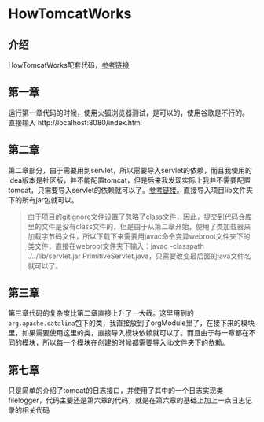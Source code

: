 # HowTomcatWorks

## 介绍
HowTomcatWorks配套代码，[参考链接](https://blog.csdn.net/qq_38182963/article/details/78660767)
## 第一章
运行第一章代码的时候，使用火狐浏览器测试，是可以的，使用谷歌是不行的。
直接输入 http://localhost:8080/index.html

## 第二章

第二章部分，由于需要用到servlet，所以需要导入servlet的依赖，而且我使用的idea版本是社区版，并不能配置tomcat，但是后来我发现实际上我并不需要配置tomcat，只需要导入servlet的依赖就可以了。[参考链接](https://blog.csdn.net/Shaun_Guo/article/details/80250774)。直接导入项目lib文件夹下的所有jar包就可以。

> 由于项目的gitignore文件设置了忽略了class文件，因此，提交到代码仓库里的文件是没有class文件的，但是由于从第二章开始，使用了类加载器来加载字节码文件，所以下载下来需要用javac命令变异webroot文件夹下的类文件，直接在webroot文件夹下输入：javac -classpath ./../lib/servlet.jar PrimitiveServlet.java，只需要改变最后面的java文件名就可以了。

## 第三章

第三章代码的复杂度比第二章直接上升了一大截。这里用到的`org.apache.catalina`包下的类，我直接放到了orgModule里了，在接下来的模块里，如果需要使用这里的类，直接导入模块依赖就可以了。而且由于每一章都在不同的模块，所以每一个模块在创建的时候都需要导入lib文件夹下的依赖。

## 第七章

只是简单的介绍了tomcat的日志接口，并使用了其中的一个日志实现类filelogger，代码主要还是第六章的代码，就是在第六章的基础上加上一点日志记录的相关代码